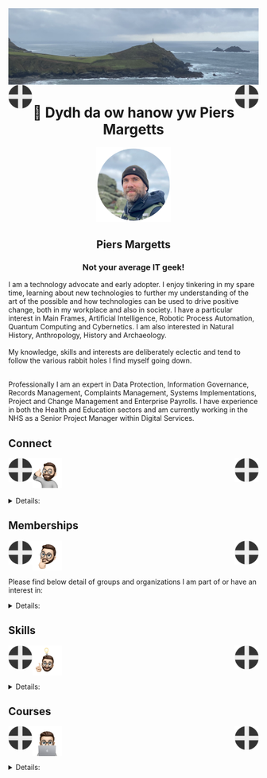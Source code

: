 <img align="center" src="/images/image.jpeg">
<img align="left" src="/images/Flag - St Piran.svg" width="48"><img align="right" src="/images/Flag - St Piran.svg" width="48"> <h1 align="center">👋 Dydh da ow hanow yw Piers Margetts</h1> 
<p align="center">
<img src="/images/PM Circle.png" width="150"></p>
<h2 align="center">Piers Margetts<br>
<h3 align="center">Not your average IT geek!</h3>        
I am a technology advocate and early adopter. I enjoy tinkering in my spare time, learning about new technologies to further my understanding of the art of the possible and how technologies can be used to drive positive change, both in my workplace and also in society. I have a particular interest in Main Frames, Artificial Intelligence, Robotic Process Automation, Quantum Computing and Cybernetics. I am also interested in Natural History, Anthropology, History and Archaeology.  <br><br>
My knowledge, skills and interests are deliberately eclectic and tend to follow the various rabbit holes I find myself going down. <br><br>

Professionally I am an expert in Data Protection, Information Governance, Records Management, Complaints Management, Systems Implementations, Project and Change Management and Enterprise Payrolls. I have experience in both the Health and Education sectors and am currently working in the NHS as a Senior Project Manager within Digital Services.

</p>


## Connect
<img align="left" src="/images/Flag - St Piran.svg" width="48"><img align="right" src="/images/Flag - St Piran.svg" width="48"> <img height="60" src="/images/connect-sticker.png">

<details>

<summary>Details:</summary>

</details>

## Memberships
<img align="left" src="/images/Flag - St Piran.svg" width="48"><img align="right" src="/images/Flag - St Piran.svg" width="48"> <img height="60" align="center" src="/images/thoughtful-sticker.png">

Please find below detail of groups and organizations I am part of or have an interest in:
<details>

<summary>Details:</summary>

[Royal Society of Arts](https://www.thersa.org/) (RSA)
<br>
[Royal Institution](https://www.rigb.org/) (Ri)
<br>
[Royal Society of Literature](https://rsliterature.org/) (RSL)
<br>
[Institute of Continuing Professional Development](https://www.cpdinstitute.org/) (iCPD)
<br>
[British Computer Society]( https://www.bcs.org/) (BCS)
<br>
[International Db2 Users Group](https://www.idug.org/home) (IDUG)
<br>
[Human Creator Alliance](https://humancreatoralliance.org/) (HCA)
<br>
[Cybernetics Society](https://cybsoc.org/)(CybS)
<br>
[Rexx Language Association](https://www.rexxla.org/) (RexxLA)
</details>

## Skills
<img align="left" src="/images/Flag - St Piran.svg" width="48"><img align="right" src="/images/Flag - St Piran.svg" width="48"> <img height="60" align="center" src="/images/ideas-sticker.png">

<details>

<summary>Details:</summary>

</details>


## Courses
<img align="left" src="/images/Flag - St Piran.svg" width="48"><img align="right" src="/images/Flag - St Piran.svg" width="48">
<img height="60" align="center" src="/images/skills-sticker.png">

<details>

<summary>Details:</summary>
### Coursera
To view my Coursera profile and acheivements please click [here](https://www.coursera.org/learner/piers-margetts)
<br>

### OpenLearn
To view my Open University OpenLearn profile and acheivements please click [here](https://www.open.edu/openlearn/profiles/zv599976)
<br>

### Credly Badges
To see all my Credly badges please click [here](https://www.credly.com/users/piers-margetts/badges)
<br>
<br>
My most recent badges:
<br>
<br>
<!--START_SECTION:badges-->
[![Getting Started on Mainframe with z/OS Commands and Panels](https://images.credly.com/size/110x110/images/3f53de63-0a2f-4833-80c0-8b6ce48a55fe/IBM_Systems_-_Get_Started_on_MF_with_zOS_Commands_and_Panels.png)](http://www.credly.com/badges/4ede9ca0-5c0e-425b-a8df-da7440116285 "Getting Started on Mainframe with z/OS Commands and Panels")
[![z/OS Mainframe Practitioner](https://images.credly.com/size/110x110/images/8eaba78b-0471-4846-b928-f02bff2dda16/Professional_Certificate_-_zOS_Mainframe_Practitoner.png)](http://www.credly.com/badges/78ea6205-80f3-42f2-8bf3-f54ac00059a3 "z/OS Mainframe Practitioner")
[![Introduction to Enterprise Computing](https://images.credly.com/size/110x110/images/e9e58c8f-c28d-471c-bcca-559775b5fda4/IBM_Systems_-_Intro_to_Enterprise_Computing.png)](http://www.credly.com/badges/5f8d28ba-dba4-4070-9398-3fa93807a949 "Introduction to Enterprise Computing")
[![Basic System Programming on IBM Z](https://images.credly.com/size/110x110/images/fbd9b1e6-fee0-4b65-bff1-c7f508367758/IBM_Systems_-Basic_Sys_Program_on_Z.png)](http://www.credly.com/badges/06b7a06c-094e-4f76-a7a1-b9c64d626952 "Basic System Programming on IBM Z")
[![IBM z/OS REXX Programming](https://images.credly.com/size/110x110/images/a1e265f3-cf4d-49e4-8100-452a934d7ec4/IBM_z_OS_REXX_Programming.png)](http://www.credly.com/badges/7c8628a3-ac06-414b-95cd-781d33b86c9b "IBM z/OS REXX Programming")
[![Introduction to z/OS UNIX System Services](https://images.credly.com/size/110x110/images/b895c50b-0c49-416d-82df-df767049bbef/Introduction_to_z_OS_UNIX_System_Services.png)](http://www.credly.com/badges/922c2012-93c0-4a15-b4c1-6326578e98ae "Introduction to z/OS UNIX System Services")
[![Architecting Applications with IBM Z](https://images.credly.com/size/110x110/images/8f25e7fa-e1e0-47ec-a660-06d6369ddb05/image.png)](http://www.credly.com/badges/df147088-63f7-4677-b040-f75689c07dbe "Architecting Applications with IBM Z")
[![IBM COBOL Programming with VSCode](https://images.credly.com/size/110x110/images/441ed10d-c1c5-4e3b-b70f-978553d78dfc/IBM_COBOL_Programm_with_VSCode_-_Coursera.png)](http://www.credly.com/badges/13625c34-4737-43a6-a185-48a342196a91 "IBM COBOL Programming with VSCode")
[![Machine Learning with Python](https://images.credly.com/size/110x110/images/5ae9bf9e-da6e-4cec-82eb-d2b4cfea9751/Machine_Learning_with_Python.png)](http://www.credly.com/badges/89216825-fc20-480b-8e8d-7064d2f0993c "Machine Learning with Python")
[![Supervised Machine Learning: Regression](https://images.credly.com/size/110x110/images/5ce4d440-596a-4598-a106-358e64c05e5e/image.png)](http://www.credly.com/badges/aebb5cce-97c7-4fad-8cb5-112a1b7525b3 "Supervised Machine Learning: Regression")
[![Exploratory Data Analysis for Machine Learning](https://images.credly.com/size/110x110/images/34bc57a9-659c-4500-ac30-48d50b942478/image.png)](http://www.credly.com/badges/b8e96aea-cd25-48f0-a553-4c6a5a394d86 "Exploratory Data Analysis for Machine Learning")
[![Project Management Job Search, Resume, and Interview Prep](https://images.credly.com/size/110x110/images/b81854b5-d834-4892-9153-4dae56591da4/image.png)](http://www.credly.com/badges/838a1667-3484-4c3f-b335-07ccacecdf78 "Project Management Job Search, Resume, and Interview Prep")
[![IBM Cloud Pak for Business Automation Installation - Tech Jam](https://images.credly.com/size/110x110/images/36e3a762-3536-4997-b075-2c02dbbf6aab/image.png)](http://www.credly.com/badges/3f422005-0c90-4827-b652-bc0b63408b94 "IBM Cloud Pak for Business Automation Installation - Tech Jam")
[![People and Soft Skills Essentials](https://images.credly.com/size/110x110/images/e7ee5477-69d3-49a0-a616-bfbe928da4bb/image.png)](http://www.credly.com/badges/ba1fffeb-1bda-48c4-9322-23675f08b3af "People and Soft Skills Essentials")
[![Software, Programming, and Database Essentials](https://images.credly.com/size/110x110/images/8d2ca49d-a0d6-4032-976a-cace11b6861a/image.png)](http://www.credly.com/badges/cb142410-ec99-428d-b608-e25b156e20b4 "Software, Programming, and Database Essentials")
[![Product Management Essentials](https://images.credly.com/size/110x110/images/6abd5c40-4663-4c4c-ab4e-ea4a86269db6/image.png)](http://www.credly.com/badges/16fb452e-38d2-4344-b118-5691b9d8099d "Product Management Essentials")
[![Microsoft Advertising Programmatic Badge](https://images.credly.com/size/110x110/images/084f94a1-3f5f-470e-b7f3-f36fae31e843/image.png)](http://www.credly.com/badges/46b563e8-cc77-473a-8647-5e06ff187c8a "Microsoft Advertising Programmatic Badge")
[![IBM IT Scrum Master Professional Certificate](https://images.credly.com/size/110x110/images/c516232b-82a1-4553-8bda-09aa54fe5f2d/image.png)](http://www.credly.com/badges/7c075931-cc4a-46c8-98fa-b6e1b76ffb08 "IBM IT Scrum Master Professional Certificate")
[![Chatbot Building Essentials](https://images.credly.com/size/110x110/images/2a334906-fff1-4047-bcd9-be94347d0dca/Chatbot_Building_Essentials_Foundational.png)](http://www.credly.com/badges/709ed69b-e50e-45ab-8dff-70162b27d7b8 "Chatbot Building Essentials")
[![Cybersecurity Essentials](https://images.credly.com/size/110x110/images/575ec41b-4c89-4e65-8f11-efc4f8c52a29/image.png)](http://www.credly.com/badges/93e13c51-b1f2-4e94-89cb-4060ec7a9ba7 "Cybersecurity Essentials")
[![DevOps Essentials](https://images.credly.com/size/110x110/images/7fa91a10-3cbe-48fb-bd0e-c3e4cf27065f/image.png)](http://www.credly.com/badges/56fe8509-a754-4b60-a7ac-74b26260c52e "DevOps Essentials")
[![Key Technology Foundations Specialization](https://images.credly.com/size/110x110/images/cb6e2805-850f-42ee-afc0-d2d4c30d6b1e/Key_Technology_Foundations.png)](http://www.credly.com/badges/c568b1b6-21fb-46ab-a109-b532cab66786 "Key Technology Foundations Specialization")
[![IT Fundamentals for Everyone](https://images.credly.com/size/110x110/images/e03955cc-0f04-4394-b615-62cbb576296f/image.png)](http://www.credly.com/badges/ebcce2f8-dae1-4916-977b-0b795e209bee "IT Fundamentals for Everyone")
[![Software Engineering Essentials](https://images.credly.com/size/110x110/images/1b67aaf9-670d-4c92-8d51-7ac1190f0a42/image.png)](http://www.credly.com/badges/eef0eb2f-74e8-4b5c-8d72-b1e99062386f "Software Engineering Essentials")
[![IBM AI Foundations for Business Specialization](https://images.credly.com/size/110x110/images/c3a4c477-8fb6-4737-af88-cabbea1ad55b/IBM_AI_Foundations_for_Business.png)](http://www.credly.com/badges/fe8fe535-478e-47db-996b-7f51dc337481 "IBM AI Foundations for Business Specialization")
[![Generative AI Essentials for Data Analytics](https://images.credly.com/size/110x110/images/8a8e33de-e50b-4a5f-80de-faf8ab3ac1c5/image.png)](http://www.credly.com/badges/1feb8ffb-e150-4819-9a05-c8c5cc367c0c "Generative AI Essentials for Data Analytics")
[![New Rank: Principal Cyber Detective](https://images.credly.com/size/110x110/images/de3881e3-5791-4ded-819e-7f59e677a4ed/image.png)](http://www.credly.com/badges/d8b3f410-b6ab-4a30-8367-2c71bb6733ef "New Rank: Principal Cyber Detective")
[![Kusto Detective Agency SANS Holiday Hack 2023 – Onboarding](https://images.credly.com/size/110x110/images/83cfed30-9089-4f80-9508-73eba174be96/image.png)](http://www.credly.com/badges/3c488e66-f179-4ef5-8c3f-1dd4140fee76 "Kusto Detective Agency SANS Holiday Hack 2023 – Onboarding")
[![Hardware and Operating System Essentials](https://images.credly.com/size/110x110/images/fdf0671a-282e-47db-af4b-fb3320e2b88b/image.png)](http://www.credly.com/badges/df24eb31-b7dd-4cfe-a8c8-10843a729cf7 "Hardware and Operating System Essentials")
[![Networking and Storage Essentials](https://images.credly.com/size/110x110/images/38776da6-54ea-474e-8760-042c9593d113/image.png)](http://www.credly.com/badges/fe52ffae-6823-4444-9b16-55aff5cdea52 "Networking and Storage Essentials")
[![Introduction to Cloud Computing](https://images.credly.com/size/110x110/images/2d178f89-4816-4190-8c4a-3bdbfec9db01/Dev_Skills_Network_-_Cloud_Computing_Core.png)](http://www.credly.com/badges/27e0020a-925d-4968-82b6-511d2f850aeb "Introduction to Cloud Computing")
[![Project Management Essentials](https://images.credly.com/size/110x110/images/4d7038ef-658b-4ef8-8627-e0af45963c7e/image.png)](http://www.credly.com/badges/f478d0f3-781c-4601-b50c-f08d801e1956 "Project Management Essentials")
[![Gen AI for Business Leaders](https://images.credly.com/size/110x110/images/f07d02c6-277f-43fd-975a-f6148fd84782/image.png)](http://www.credly.com/badges/b79fb950-aa09-407e-aaf5-891381fd4df8 "Gen AI for Business Leaders")
[![Generative AI Essentials for Data Science](https://images.credly.com/size/110x110/images/1dc40257-c856-4e6b-9a92-29be936a9e7c/image.png)](http://www.credly.com/badges/a62ab8da-59b8-426e-8ffd-09521805e1fd "Generative AI Essentials for Data Science")
[![Generative AI Essentials for Cybersecurity](https://images.credly.com/size/110x110/images/69c4c53b-5f46-4709-b631-b5a8d179718c/image.png)](http://www.credly.com/badges/e314a45a-6a27-4d93-97ff-2a2c3d3f001e "Generative AI Essentials for Cybersecurity")
[![IBM AI Ladder: A Framework for Deploying AI in your Enterprise](https://images.credly.com/size/110x110/images/7718dcb7-9c6f-40ff-8aeb-48ef42585729/Coursera_-_AI_Ladder_Essentials.png)](http://www.credly.com/badges/e13a92b8-481e-4d55-b7bf-459bf2ac9ee5 "IBM AI Ladder: A Framework for Deploying AI in your Enterprise")
[![Data Science Orientation](https://images.credly.com/size/110x110/images/5fc2d535-e716-46c4-881a-f4822b8da0e5/Cognitive_Class_-_What_is_Data_Science.png)](http://www.credly.com/badges/410fc1f4-9d11-4512-8899-28eb16eeafd2 "Data Science Orientation")
[![IBM Automation Decision Services - Tech Jam](https://images.credly.com/size/110x110/images/dde9b6f0-36bf-49e5-aa98-873d4947102d/image.png)](http://www.credly.com/badges/ca4078d9-d2b5-4771-ac89-033a9e0efe9b "IBM Automation Decision Services - Tech Jam")
[![IBM FileNet Content Manager - Tech Jam](https://images.credly.com/size/110x110/images/7ba35c1f-ca1f-4283-99ce-cc717bcc0527/image.png)](http://www.credly.com/badges/2e372262-3fca-451e-ac5f-ad2528edfb6f "IBM FileNet Content Manager - Tech Jam")
[![IBM App Connect Enterprise 12 Application Development I](https://images.credly.com/size/110x110/images/dd6ceafc-1fd9-4fe6-820e-531634f09106/image.png)](http://www.credly.com/badges/9e141c15-ab16-4e3d-91f7-b69e489a795f "IBM App Connect Enterprise 12 Application Development I")
[![Quantum Explorer 2023: Intermediate](https://images.credly.com/size/110x110/images/94a50ab2-6939-40df-93d6-86b1322271ab/image.png)](http://www.credly.com/badges/13dea5e3-1741-455a-ba8a-a52c1e3df255 "Quantum Explorer 2023: Intermediate")
[![Generative AI: Impact, Considerations, and Ethical Issues](https://images.credly.com/size/110x110/images/825f820e-800b-4b5f-bed4-2ea4cf856e5b/image.png)](http://www.credly.com/badges/6a8561c3-b192-4b31-a47e-e3d9d06c1bec "Generative AI: Impact, Considerations, and Ethical Issues")
[![Generative AI: Business Transformation and Career Growth](https://images.credly.com/size/110x110/images/9fde66ff-5b88-4ada-be3f-8c466694b428/image.png)](http://www.credly.com/badges/0c92287d-fa30-4614-847b-54da8c12d123 "Generative AI: Business Transformation and Career Growth")
[![Generative AI: Foundation Models and Platforms](https://images.credly.com/size/110x110/images/69555de5-5d92-41e9-a2d6-6d5af1aabcf0/image.png)](http://www.credly.com/badges/1e8a1482-4723-408e-872c-5560dd74978d "Generative AI: Foundation Models and Platforms")
[![Generative AI: Prompt Engineering](https://images.credly.com/size/110x110/images/d2ee9e20-a398-40cb-95bb-4d2020956fe7/image.png)](http://www.credly.com/badges/965c84ab-ae13-449d-bc4d-499809df7a07 "Generative AI: Prompt Engineering")
[![Generative AI Essentials](https://images.credly.com/size/110x110/images/75d6dc6d-3c20-4e98-8573-cbcddd622f0e/image.png)](http://www.credly.com/badges/920da52d-b020-4926-a1b5-602e49a6b84f "Generative AI Essentials")
[![Getting Started with SAS and Kubernetes](https://images.credly.com/size/110x110/images/7a75e853-0c2f-4c40-817c-f3360ee34131/image.png)](http://www.credly.com/badges/4169c7a3-3ce7-4471-806a-4276d4ef3f37 "Getting Started with SAS and Kubernetes")
[![Data Literacy in Practice](https://images.credly.com/size/110x110/images/faaa1826-703f-4df8-9db9-4d297927f8fd/168058-badges-Learn-DataLiteracy.png)](http://www.credly.com/badges/30692e90-9570-4d16-bae9-c561e34d6010 "Data Literacy in Practice")
<!--END_SECTION:badges-->
</details>
